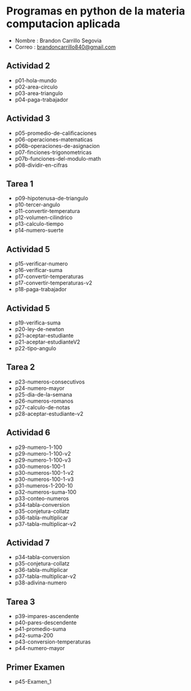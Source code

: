 # Programas en python de la materia computacion aplicada

- Nombre : Brandon Carrillo Segovia
- Correo : brandoncarrillo840@gmail.com 

## Actividad 2
- p01-hola-mundo
- p02-area-circulo
- p03-area-triangulo
- p04-paga-trabajador

## Actividad 3
- p05-promedio-de-calificaciones
- p06-operaciones-matematicas
- p06b-operaciones-de-asignacion
- p07-finciones-trigonometricas
- p07b-funciones-del-modulo-math
- p08-dividir-en-cifras 

## Tarea 1
- p09-hipotenusa-de-triangulo
- p10-tercer-angulo
- p11-convertir-temperatura
- p12-volumen-cilindrico
- p13-calculo-tiempo
- p14-numero-suerte

## Actividad 5
- p15-verificar-numero
- p16-verificar-suma
- p17-convertir-temperaturas
- p17-convertir-temperaturas-v2
- p18-paga-trabajador

## Actividad 5
- p19-verifica-suma
- p20-ley-de-newton
- p21-aceptar-estudiante
- p21-aceptar-estudianteV2
- p22-tipo-angulo

## Tarea 2
- p23-numeros-consecutivos
- p24-numero-mayor
- p25-dia-de-la-semana
- p26-numeros-romanos
- p27-calculo-de-notas
- p28-aceptar-estudiante-v2

## Actividad 6
- p29-numero-1-100
- p29-numero-1-100-v2
- p29-numero-1-100-v3
- p30-numeros-100-1
- p30-numeros-100-1-v2
- p30-numeros-100-1-v3
- p31-numeros-1-200-10
- p32-numeros-suma-100
- p33-conteo-numeros
- p34-tabla-conversion
- p35-conjetura-collatz
- p36-tabla-multiplicar
- p37-tabla-multiplicar-v2

## Actividad 7 
- p34-tabla-conversion
- p35-conjetura-collatz
- p36-tabla-multiplicar
- p37-tabla-multiplicar-v2
- p38-adivina-numero

## Tarea 3
- p39-impares-ascendente
- p40-pares-descendente
- p41-promedio-suma
- p42-suma-200
- p43-conversion-temperaturas
- p44-numero-mayor

## Primer Examen
- p45-Examen_1
